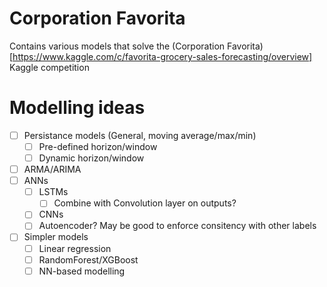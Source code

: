 # Corporation Favorita

Contains various models that solve the (Corporation Favorita)[https://www.kaggle.com/c/favorita-grocery-sales-forecasting/overview] Kaggle competition

# Modelling ideas
* [ ] Persistance models (General, moving average/max/min)
    * [ ] Pre-defined horizon/window
    * [ ] Dynamic horizon/window
* [ ] ARMA/ARIMA
* [ ] ANNs
    * [ ] LSTMs
        * [ ] Combine with Convolution layer on outputs?
    * [ ] CNNs
    * [ ] Autoencoder? May be good to enforce consitency with other labels
* [ ] Simpler models
    * [ ] Linear regression
    * [ ] RandomForest/XGBoost
    * [ ] NN-based modelling
